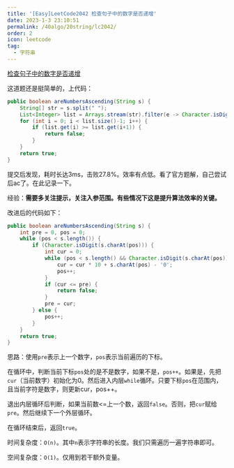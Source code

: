 ```yaml
---
title: '[Easy]LeetCode2042 检查句子中的数字是否递增'
date: 2023-1-3 23:10:51
permalink: /40algo/20string/lc2042/
order: 2
icon: leetcode
tag:
  - 字符串
---
```


<a href="https://leetcode.cn/problems/check-if-numbers-are-ascending-in-a-sentence/" class="LinkCard" target="_blank">检查句子中的数字是否递增</a>



这道题还是挺简单的，上代码：
```java
public boolean areNumbersAscending(String s) {
    String[] str = s.split(" ");
    List<Integer> list = Arrays.stream(str).filter(e -> Character.isDigit(e.charAt(0))).map(Integer::valueOf).collect(Collectors.toList());
    for (int i = 0; i < list.size()-1; i++) {
        if (list.get(i) >= list.get(i+1)) {
            return false;
        }
    }
    return true;
}
```

提交后发现，耗时长达3ms，击败27.8%。效率有点低。看了官方题解，自己尝试后ac了。在此记录一下。

经验：**需要多关注提示，关注入参范围。有些情况下这是提升算法效率的关键。**



改进后的代码如下：

```java
public boolean areNumbersAscending(String s) {
    int pre = 0, pos = 0;
    while (pos < s.length()) {
        if (Character.isDigit(s.charAt(pos))) {
            int cur = 0;
            while (pos < s.length() && Character.isDigit(s.charAt(pos))) {
                cur = cur * 10 + s.charAt(pos) - '0';
                pos++;
            }
            if (cur <= pre) {
                return false;
            }
            pre = cur;
        } else {
            pos++;
        }
    }
    return true;
}
```

思路：使用`pre`表示上一个数字，`pos`表示当前遍历的下标。

在循环中，判断当前下标`pos`处的是不是数字，如果不是，`pos++`。如果是，先把`cur`（当前数字）初始化为0。然后进入内层`while`循环。只要下标`pos`在范围内，且当前字符是数字，则更新cur，pos++。

退出内层循环后判断，如果当前数<=上一个数，返回`false`。否则，把`cur`赋给`pre`。然后继续下一个外层循环。

在循环结束后，返回`true`。



时间复杂度：`O(n)`。其中`n`表示字符串的长度。我们只需遍历一遍字符串即可。

空间复杂度：`O(1)`。仅用到若干额外变量。









